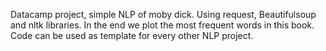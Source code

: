 Datacamp project, simple NLP of moby dick. Using request, Beautifulsoup and nltk libraries. In the end we plot the most frequent words in this book. Code can be used as template for every other NLP project. 
